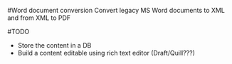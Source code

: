 #Word document conversion
Convert legacy MS Word documents to XML and from XML to PDF

#TODO
- Store the content in a DB
- Build a content editable using rich text editor (Draft/Quill???)

